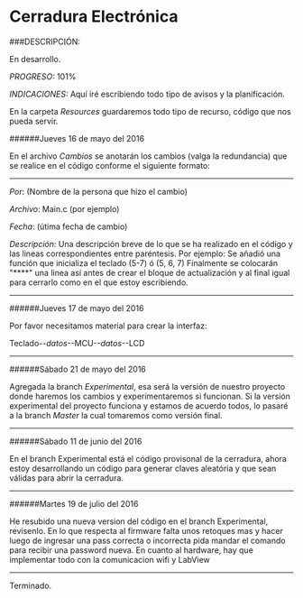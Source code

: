 # Cerradura Electrónica

###DESCRIPCIÓN:

En desarrollo.

_PROGRESO:_ 101%

_INDICACIONES:_
Aquí iré escribiendo todo tipo de avisos y la planificación.

En la carpeta *Resources* guardaremos todo tipo de recurso, código que nos pueda servir.                                      

######Jueves 16 de mayo del 2016 

En el archivo *Cambios* se anotarán los cambios (valga la redundancia) que se realice en el código conforme el siguiente formato:
****************************************************************************************************
_Por_: (Nombre de la persona que hizo el cambio)

_Archivo_: Main.c (por ejemplo)

_Fecha_: (útima fecha de cambio) 

_Descripción_: Una descripción breve de lo que se ha realizado en el código y las lineas correspondientes entre paréntesis. Por ejemplo:
Se añadió una función que inicializa el teclado (5-7) ó (5, 6, 7)
Finalmente se colocarán "****" una linea así antes de crear el bloque de actualización y al final igual para cerrarlo como en el que estoy escribiendo.

****************************************************************************************************
######Jueves 17 de mayo del 2016

Por favor necesitamos material para crear la interfaz:

Teclado--_datos_--MCU--_datos_--LCD
**********************
######Sábado 21 de mayo del 2016

Agregada la branch *Experimental*, esa será la versión de nuestro proyecto donde haremos los cambios y experimentaremos si funcionan. Si la versión experimental del proyecto funciona y estamos de acuerdo todos, lo pasaré a la branch *Master* la cual tomaremos como versión final.
****************
######Sábado 11 de junio del 2016

En el branch Experimental está el código provisonal de la cerradura, ahora estoy desarrollando un código para generar claves aleatória y que sean válidas para abrir la cerradura.
************************
######Martes 19 de julio del 2016

He resubido una nueva version del código en el branch Experimental, revisenlo.
En lo que respecta al firmware falta unos retoques mas y hacer luego de ingresar una pass correcta o incorrecta pida mandar el comando para recibir una password nueva.
En cuanto al hardware, hay que implementar todo con la comunicacion wifi y LabView
**************************************************
Terminado.
